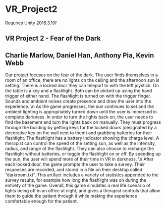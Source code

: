 # VR_Project2

Requires Unity 2018.3.10f

## VR Project 2 - Fear of the Dark
## Charlie Marlow, Daniel Han, Anthony Pia, Kevin Webb
   Our project focuses on the fear of the dark. The user finds themselves in a room of an office, there are no lights on the ceiling and the afternoon sun is setting. There is a locked door they can teleport to with the left joystick. On the table is a key and a flashlight. Both can be picked up using the hand trigger of either hand. The flashlight is turned on with the trigger finger. Sounds and ambient noises create presence and draw the user into the experience. \n
   As the game progresses, the sun continues to set and the ambient lighting is appropriately turned down until the user is immersed in complete darkness. In order to turn the lights back on, the user needs to find the basement and turn the lights back on manually. They must progress through the building by getting keys for the locked doors (designated by a decorative key on the wall next to them) and grabbing batteries for their flashlight. The flashlight has a battery indicator showing the charge level. A therapist can control the speed of the setting sun, as well as the intensity, radius, and range of the flashlight. They can also choose to recharge the flashlight without batteries, or toggle the flashlight on or off. By speeding up the sun, the user will spend more of their time in VR in darkness. \n
  After each locked door, the game prompts the user to take a survey. Their responses are recorded, and stored in a file on their desktop called “darkroom.txt”. This artifact includes a variety of statistics appended to the survey results, for example how long the flashlight was on during the entirety of the game. Overall, this game simulates a real life scenario of lights being off in an office at night, and gives a therapist controls that allow them to guide the patient through it while making the experience comfortable enough for the patient.
